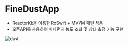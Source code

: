 # FineDustApp

- ReactorKit을 이용한 RxSwift + MVVM 패턴 적용
- 오픈API를 사용하여 미세먼지 농도 조회 및 상태 측정 기능 구현

![dust](https://user-images.githubusercontent.com/103344454/166649753-9785c6ac-8a94-4839-a922-b725c98d7c75.gif)
